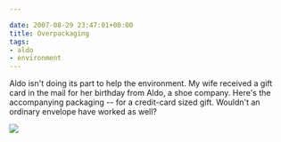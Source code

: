 ```yaml
---

date: 2007-08-29 23:47:01+00:00
title: Overpackaging
tags:
- aldo
- environment
---
```


Aldo isn't doing its part to help the environment. My wife received a gift card in the mail for her birthday from Aldo, a shoe company. Here's the accompanying packaging -- for a credit-card sized gift. Wouldn't an ordinary envelope have worked as well?

[![](http://lh3.google.com/neil.ernst/RtYE2bKvm_I/AAAAAAAAAO4/WSVdhvvHbzk/s144/IMG_0774.jpg)](http://picasaweb.google.com/neil.ernst/Misc/photo#5104272560723303410)
